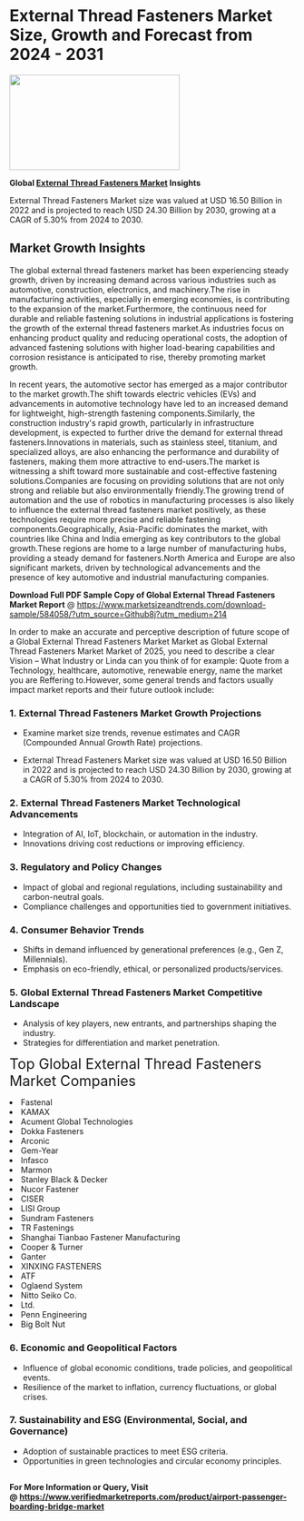 <H1>External Thread Fasteners Market Size, Growth and Forecast from 2024 - 2031</H1><img class="aligncenter size-medium wp-image-584254" src="https://thirdeyenews.in/wp-content/uploads/2024/09/Global-Market-Research-300x168.jpeg" alt="" width="300" height="168" /><p><strong>Global&nbsp;<a href="https://www.marketsizeandtrends.com/download-sample/584058/?utm_source=Github8j?utm_medium=214">External Thread Fasteners Market</a> Insights</strong></p><p>External Thread Fasteners Market size was valued at USD 16.50 Billion in 2022 and is projected to reach USD 24.30 Billion by 2030, growing at a CAGR of 5.30% from 2024 to 2030.</p><p><h2>Market Growth Insights</h2> <p>The global external thread fasteners market has been experiencing steady growth, driven by increasing demand across various industries such as automotive, construction, electronics, and machinery.The rise in manufacturing activities, especially in emerging economies, is contributing to the expansion of the market.Furthermore, the continuous need for durable and reliable fastening solutions in industrial applications is fostering the growth of the external thread fasteners market.As industries focus on enhancing product quality and reducing operational costs, the adoption of advanced fastening solutions with higher load-bearing capabilities and corrosion resistance is anticipated to rise, thereby promoting market growth.</p> <p>In recent years, the automotive sector has emerged as a major contributor to the market growth.The shift towards electric vehicles (EVs) and advancements in automotive technology have led to an increased demand for lightweight, high-strength fastening components.Similarly, the construction industry's rapid growth, particularly in infrastructure development, is expected to further drive the demand for external thread fasteners.Innovations in materials, such as stainless steel, titanium, and specialized alloys, are also enhancing the performance and durability of fasteners, making them more attractive to end-users.The market is witnessing a shift toward more sustainable and cost-effective fastening solutions.Companies are focusing on providing solutions that are not only strong and reliable but also environmentally friendly.The growing trend of automation and the use of robotics in manufacturing processes is also likely to influence the external thread fasteners market positively, as these technologies require more precise and reliable fastening components.Geographically, Asia-Pacific dominates the market, with countries like China and India emerging as key contributors to the global growth.These regions are home to a large number of manufacturing hubs, providing a steady demand for fasteners.North America and Europe are also significant markets, driven by technological advancements and the presence of key automotive and industrial manufacturing companies.</p> <p><span class=""><strong>Download Full PDF Sample Copy of Global External Thread Fasteners Market Report</strong> @ <a href="https://www.marketsizeandtrends.com/download-sample/584058/?utm_source=Github8j?utm_medium=214" target="_blank">https://www.marketsizeandtrends.com/download-sample/584058/?utm_source=Github8j?utm_medium=214</a></span></p><p>In order to make an accurate and perceptive description of future scope of a Global&nbsp;External Thread Fasteners Market Market as Global&nbsp;External Thread Fasteners Market Market of 2025, you need to describe a clear Vision &ndash; What Industry or Linda can you think of for example: Quote from a Technology, healthcare, automotive, renewable energy, name the market you are Reffering to.However, some general trends and factors usually impact market reports and their future outlook include:</p><h3>1.&nbsp;<strong>External Thread Fasteners Market Growth Projections</strong></h3><ul><li>Examine market size trends, revenue estimates and CAGR (Compounded Annual Growth Rate) projections.</li><li><p>External Thread Fasteners Market size was valued at USD 16.50 Billion in 2022 and is projected to reach USD 24.30 Billion by 2030, growing at a CAGR of 5.30% from 2024 to 2030.</p></li></ul><h3>2.&nbsp;<strong>External Thread Fasteners Market Technological Advancements</strong></h3><ul><li>Integration of AI, IoT, blockchain, or automation in the industry.</li><li>Innovations driving cost reductions or improving efficiency.</li></ul><h3>3.&nbsp;<strong>Regulatory and Policy Changes</strong></h3><ul><li>Impact of global and regional regulations, including sustainability and carbon-neutral goals.</li><li>Compliance challenges and opportunities tied to government initiatives.</li></ul><h3>4.&nbsp;<strong>Consumer Behavior Trends</strong></h3><ul><li>Shifts in demand influenced by generational preferences (e.g., Gen Z, Millennials).</li><li>Emphasis on eco-friendly, ethical, or personalized products/services.</li></ul><h3>5.&nbsp;<strong>Global External Thread Fasteners Market Competitive Landscape</strong></h3><ul><li>Analysis of key players, new entrants, and partnerships shaping the industry.</li><li>Strategies for differentiation and market penetration.</li></ul><p data-pm-slice="1 1 []"><span style="color: inherit; font-family: inherit; font-size: 25px;">Top Global External Thread Fasteners Market Companies</span></p><div class="" data-test-id=""><p><li>Fastenal</li><li> KAMAX</li><li> Acument Global Technologies</li><li> Dokka Fasteners</li><li> Arconic</li><li> Gem-Year</li><li> Infasco</li><li> Marmon</li><li> Stanley Black & Decker</li><li> Nucor Fastener</li><li> CISER</li><li> LISI Group</li><li> Sundram Fasteners</li><li> TR Fastenings</li><li> Shanghai Tianbao Fastener Manufacturing</li><li> Cooper & Turner</li><li> Ganter</li><li> XINXING FASTENERS</li><li> ATF</li><li> Oglaend System</li><li> Nitto Seiko Co.</li><li> Ltd.</li><li> Penn Engineering</li><li> Big Bolt Nut</li></p></div><h3>6.&nbsp;<strong>Economic and Geopolitical Factors</strong></h3><ul><li>Influence of global economic conditions, trade policies, and geopolitical events.</li><li>Resilience of the market to inflation, currency fluctuations, or global crises.</li></ul><h3>7.&nbsp;<strong>Sustainability and ESG (Environmental, Social, and Governance)</strong></h3><ul><li>Adoption of sustainable practices to meet ESG criteria.</li><li>Opportunities in green technologies and circular economy principles.</li></ul><h2><strong style="font-size: 14px;">For More Information or Query, Visit @&nbsp;</strong><a style="background-color: #ffffff; font-size: 14px;" href="https://www.marketsizeandtrends.com/report/external-thread-fasteners-market/" target="_blank">https://www.verifiedmarketreports.com/product/airport-passenger-boarding-bridge-market</a></h2>